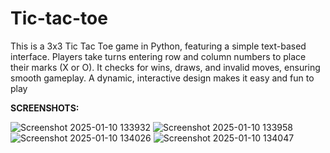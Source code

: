 # Tic-tac-toe
 This is a 3x3 Tic Tac Toe game in Python, featuring a simple text-based interface. Players take turns entering row and column numbers to place their marks (X or O). It checks for wins, draws, and invalid moves, ensuring smooth gameplay. A dynamic, interactive design makes it easy and fun to play
 
**SCREENSHOTS:**

![Screenshot 2025-01-10 133932](https://github.com/user-attachments/assets/09939fb1-cfaa-4e01-ac15-fee1a112913c)
![Screenshot 2025-01-10 133958](https://github.com/user-attachments/assets/cf224628-0092-4c8d-ba2c-d5a1af8a9fae)
![Screenshot 2025-01-10 134026](https://github.com/user-attachments/assets/e56c97c9-269e-41d6-881f-ae1d03f4a0dc)
![Screenshot 2025-01-10 134047](https://github.com/user-attachments/assets/4e87664a-962b-4a33-aaa1-18db639eb4b9)
